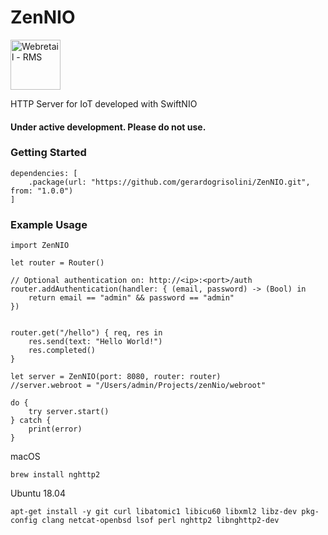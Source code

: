 # ZenNIO

<img src="https://github.com/gerardogrisolini/Webretail/blob/master/webroot/media/logo.png?raw=true" width="80" alt="Webretail - RMS" />

HTTP Server for IoT developed with SwiftNIO

#### Under active development. Please do not use.


### Getting Started

```
dependencies: [
    .package(url: "https://github.com/gerardogrisolini/ZenNIO.git", from: "1.0.0")
]
```

### Example Usage

```
import ZenNIO

let router = Router()

// Optional authentication on: http://<ip>:<port>/auth
router.addAuthentication(handler: { (email, password) -> (Bool) in
    return email == "admin" && password == "admin"
})


router.get("/hello") { req, res in
    res.send(text: "Hello World!")
    res.completed()
}

let server = ZenNIO(port: 8080, router: router)
//server.webroot = "/Users/admin/Projects/zenNio/webroot"

do {
    try server.start()
} catch {
    print(error)
}

```

macOS

```
brew install nghttp2
```

Ubuntu 18.04

```
apt-get install -y git curl libatomic1 libicu60 libxml2 libz-dev pkg-config clang netcat-openbsd lsof perl nghttp2 libnghttp2-dev
```
